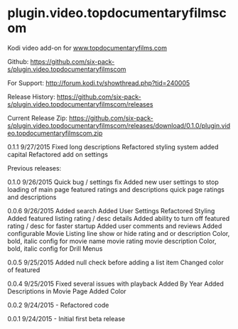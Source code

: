 # plugin.video.topdocumentaryfilmscom
Kodi video add-on for www.topdocumentaryfilms.com

Github: https://github.com/six-pack-s/plugin.video.topdocumentaryfilmscom

For Support: http://forum.kodi.tv/showthread.php?tid=240005

Release History: https://github.com/six-pack-s/plugin.video.topdocumentaryfilmscom/releases

Current Release Zip: https://github.com/six-pack-s/plugin.video.topdocumentaryfilmscom/releases/download/0.1.0/plugin.video.topdocumentaryfilmscom.zip

0.1.1
9/27/2015
            Fixed long descriptions
            Refactored styling system added capital
            Refactored add on settings

Previous releases:

0.1.0
9/26/2015
            Quick bug / settings fix
            Added new user settings to stop loading of
                main page featured ratings and descriptions
                quick page ratings and descriptions

0.0.6
9/26/2015   Added search
            Added User Settings
            Refactored Styling
            Added featured listing rating / desc details
            Added ability to turn off featured rating / desc for faster startup
            Added user comments and reviews
            Added configurable Movie Listing line
                show or hide rating and or description
            Color, bold, italic config for
                movie name
                movie rating
                movie description
            Color, bold, italic config for
                Drill Menus

0.0.5
9/25/2015   Added null check before adding a list item
            Changed color of featured

0.0.4
9/25/2015   Fixed several issues with playback
            Added By Year
            Added Descriptions in Movie Page
            Added Color

0.0.2
9/24/2015 - Refactored code

0.0.1
9/24/2015 - Initial first beta release

